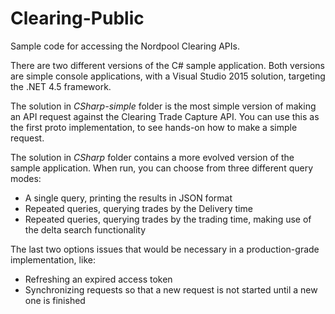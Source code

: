 # Clearing-Public
Sample code for accessing the Nordpool Clearing APIs.

There are two different versions of the C# sample application. Both versions are simple console applications, with a Visual Studio 2015 solution, targeting the .NET 4.5 framework.

The solution in *CSharp-simple* folder is the most simple version of making an API request against the Clearing Trade Capture API. You can use this as the first proto implementation, to see hands-on how to make a simple request.

The solution in *CSharp* folder contains a more evolved version of the sample application. When run, you can choose from three different query modes:
* A single query, printing the results in JSON format
* Repeated queries, querying trades by the Delivery time
* Repeated queries, querying trades by the trading time, making use of the delta search functionality

The last two options issues that would be necessary in a production-grade implementation, like:
* Refreshing an expired access token
* Synchronizing requests so that a new request is not started until a new one is finished
